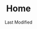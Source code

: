 ---
layout: layouts/home.html
title: Home
description: Explore the federal government's innovation studio and learn how 10x crowdsources ideas from federal employees and turns them into good-for-people tech solutions.
date: Last Modified
permalink: /
theme: 1

hero_banner:
  title: "10x is the federal government’s very own venture studio"

news_card:
  date: "September 3, 2024"
  title: "Announcing changes to 10x and unveiling 10x Concepts"
  subtitle: "10x is evolving to include Concept Areas, which allows us to focus on big problems requiring concentrated attention."
  button_text: "Read more"
  button_link: "/news/10x-changes/"

header_columns:
  title: We're different by design
  lists:
    - title: "Big ideas"
      text: "All of our <a class=\"usa-link usa-link--external\" href=\"https://github.com/orgs/GSA-TTS/projects/38\" rel=noreferrer>Projects</a> come from public servants who submit ideas to see if they can move the needle forward to solve a real problem."
    - title: "Small investments"
      text: "We use an incremental funding approach to minimize the amount of funding we put behind unfeasible projects, so we can focus investments on the most promising ideas."
    - title: "Scalable innovation"
      text: "We demand that our projects demonstrate feasibility and opportunity for impact at every stage of the process. If they don't, we wind them down."

section_1_static_content:
  title: "We’re re-imagining government technology services through your ideas"
  text: "As a public servant, you're uniquely positioned to imagine better ways to serve the public. If you’ve ever thought, 'There's got to be a better way to do that,' we want your ideas."
  button_text: "How to pitch your idea"
  button_link: "/submit-an-idea"

section_2_static_content:
  title: "Hundreds of investments and counting"
  button_text: "Discover our investment portfolios"
  button_link: "/investments/"

section_3_content:
  title: "Take a look at some of our best investments so far"
  cards:
  - subtitle: "Digital Trust and Security"
    img: "logingov.svg"
    title: "Login.gov"
    text: Supporting the need for a centralized identity system – one username, one password – for better user experience, and stronger security.
    button_link: "/news/login/"  
  - subtitle: "Tools for Federal Teams"
    img: "site-scanning.svg"
    title: "Site Scanning"
    text: Automating real-time intelligence, Site Scanning is a shared service that helps federal web managers improve performance and ensure compliance with mandates like 21st Century IDEA.
    button_link: "/news/site-scanning/"
  - subtitle: "Tools for Federal Teams"
    img: "PRA.svg"
    title: "PRA Guide"
    text: Helping agencies and teams understand the intent behind the Paperwork Reduction Act, how to plan for public comment and the clearance process, as well as understand how and why it affects their work as technologists.
    button_link: "/news/pra-guide/"     
  - subtitle: "Tools for Federal Teams"
    img: "deriskingicon.svg"
    title: "De-Risking Guide"
    text: Helping federal and state audiences deliver successful custom technology by providing actionable guidance on the realities of development, avoiding budget overruns and negative impacts on the public.
    button_link: "/news/de-risking-guide/"
  - subtitle: "Benefits Eligibility and Delivery"
    img: "notify.svg"
    title: "Notify.gov"
    text: Helping all levels of government communicate with the public via text message, whether it’s fraud or severe weather alerts, or reminders to re-apply for benefits.
    button_link: "/news/notify/"
  - subtitle: "Tools for Federal Teams"
    img: "uswds.svg"
    title: "U.S. Web Design System"
    text: Supporting digital teams in building consistent, trustworthy, effective customer experiences within the government's digital services landscape.
    button_link: "/news/us-web-design-system/"

section_4_static_content:
  title: "We've worked with hundreds of civil servants and dozens of federal agencies to turn <span class=\"purple\">good-for-government</span> ideas into <span class=\"purple\">good-for-people</span> solutions. 
  <h3>We've got a lot in the pipeline and won't be evaluating new submissions until early FY26.</h3>"
  button_text: "Ready to share yours?"
  button_link: "/submit-an-idea"

---
